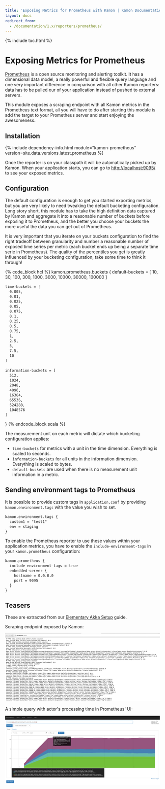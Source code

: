 ```yaml
---
title: 'Exposing Metrics for Prometheus with Kamon | Kamon Documentation'
layout: docs
redirect_from:
  - /documentation/1.x/reporters/prometheus/
---
```


{% include toc.html %}

Exposing Metrics for Prometheus
===============================

[Prometheus][1] is a open source monitoring and alerting toolkit. It has a dimensional data model, a really powerful and
flexible query language and one very important difference in comparison with all other Kamon reporters: data has to be
pulled our of your application instead of pushed to external servers.

This module exposes a scraping endpoint with all Kamon metrics in the Prometheus text format, all you will have to do
after starting this module is add the target to your Prometheus server and start enjoying the awesomeness.


## Installation

{% include dependency-info.html module="kamon-prometheus" version=site.data.versions.latest.prometheus %}

Once the reporter is on your classpath it will be automatically picked up by Kamon. When your application starts, you
can go to <http://localhost:9095/> to see your exposed metrics.


## Configuration

The default configuration is enough to get you started exporting metrics, but you are very likely to need tweaking the
default bucketing configuration. Long story short, this module has to take the high definition data captured by Kamon
and aggregate it into a reasonable number of buckets before exposing it to Prometheus, and the better you choose your
buckets the more useful the data you can get out of Prometheus.

It is very important that you iterate on your buckets configuration to find the right tradeoff between granularity and
number a reasonable number of exposed time series per metric (each bucket ends up being a separate time serie in
Prometheus). The quality of the percentiles you get is greatly influenced by your bucketing configuration, take some
time to think it through!

{% code_block hcl %}
kamon.prometheus.buckets {
    default-buckets = [
      10,
      30,
      100,
      300,
      1000,
      3000,
      10000,
      30000,
      100000
    ]

    time-buckets = [
      0.005,
      0.01,
      0.025,
      0.05,
      0.075,
      0.1,
      0.25,
      0.5,
      0.75,
      1,
      2.5,
      5,
      7.5,
      10
    ]

    information-buckets = [
      512,
      1024,
      2048,
      4096,
      16384,
      65536,
      524288,
      1048576
    ]
  }
{% endcode_block scala %}

The measurement unit on each metric will dictate which bucketing configuration applies:
  - `time-buckets` for metrics with a unit in the time dimension. Everything is scaled to seconds.
  - `information-buckets` for all units in the information dimension. Everything is scaled to bytes.
  - `default-buckets` are used when there is no measurement unit information in a metric.

## Sending environment tags to Prometheus

It is possible to provide custom tags in `application.conf` by providing `kamon.environment.tags`
with the value you wish to set.

```
kamon.environment.tags {
  custom1 = "test1"
  env = staging
}
```

To enable the Prometheus reporter to use these values within your application metrics, you have to enable
the `include-environment-tags` in your `kamon.prometheus` configuration:

```
kamon.prometheus {
  include-environment-tags = true
  embedded-server {
    hostname = 0.0.0.0
    port = 9095
  }
}
```

## Teasers

These are extracted from our [Elementary Akka Setup][2] guide.

Scraping endpoint exposed by Kamon:

<img class="img-fluid my-4" src="/assets/img/recipes/quickstart-prometheus-metrics.png">

A simple query with actor's processing time in Prometheus' UI:

<img class="img-fluid my-4" src="/assets/img/recipes/quickstart-prometheus-query.png">

[1]: https://prometheus.io/
[2]: ../../guides/frameworks/elementary-akka-setup/
